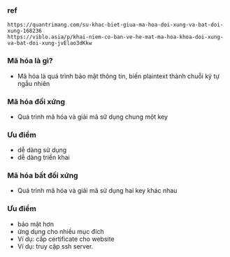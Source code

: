 ### ref
```
https://quantrimang.com/su-khac-biet-giua-ma-hoa-doi-xung-va-bat-doi-xung-168236
https://viblo.asia/p/khai-niem-co-ban-ve-he-mat-ma-hoa-khoa-doi-xung-va-bat-doi-xung-jvElao3dKkw
```

### Mã hóa là gì?
- Mã hóa là quá trình bảo mật thông tin, biến plaintext thành chuỗi ký tự ngẫu nhiên

### Mã hóa đối xứng
- Quá trình mã hóa và giải mã sử dụng chung một key

### Ưu điểm 
- dễ dàng sử dụng 
- dễ dàng triển khai

### Mã hóa bất đối xứng
- Quá trình mã hóa và giải mã sử dụng hai key khác nhau

### Ưu điểm 
- bảo mật hơn
- ứng dụng cho nhiều mục đích
- Ví dụ: cấp certificate cho website
- Ví dụ: truy cập ssh server.